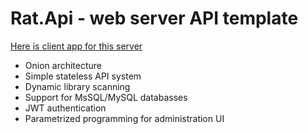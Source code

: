 # Rat.Api - web server API template

[Here is client app for this server](https://github.com/jancusra/rat-client)

* Onion architecture
* Simple stateless API system
* Dynamic library scanning
* Support for MsSQL/MySQL databasses
* JWT authentication
* Parametrized programming for administration UI